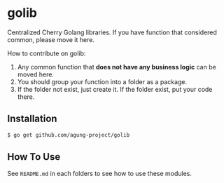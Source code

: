 # golib

Centralized Cherry Golang libraries. If you have function that considered common, please move it here.

How to contribute on golib:

1. Any common function that **does not have any business logic** can be moved here.
2. You should group your function into a folder as a package.
3. If the folder not exist, just create it. If the folder exist, put your code there.

## Installation

```bash
$ go get github.com/agung-project/golib
```

## How To Use

See `README.md` in each folders to see how to use these modules.
